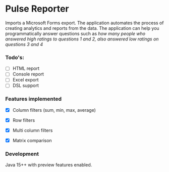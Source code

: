 # Pulse Reporter

Imports a Microsoft Forms export. The application automates the process of creating analytics and reports from the data. The application can help you programmatically answer questions such as _how many people who answered high ratings to questions 1 and 2, also answered low ratings on questions 3 and 4_

### Todo's:

- [ ] HTML report
- [ ] Console report
- [ ] Excel export
- [ ] DSL support
  
### Features implemented
- [x] Column filters (sum, min, max, average)
- [x] Row filters
- [x] Multi column filters
- [x] Matrix comparison


### Development
Java 15++ with preview features enabled.